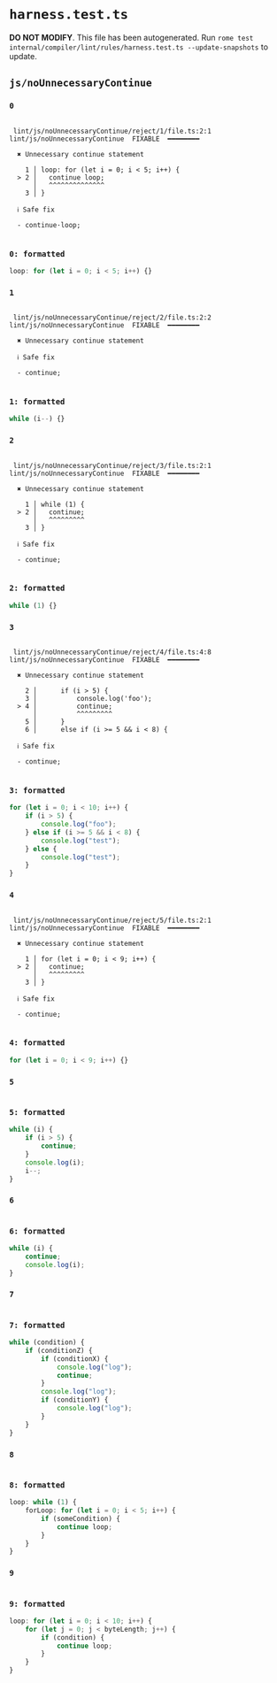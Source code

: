 # `harness.test.ts`

**DO NOT MODIFY**. This file has been autogenerated. Run `rome test internal/compiler/lint/rules/harness.test.ts --update-snapshots` to update.

## `js/noUnnecessaryContinue`

### `0`

```

 lint/js/noUnnecessaryContinue/reject/1/file.ts:2:1 lint/js/noUnnecessaryContinue  FIXABLE  ━━━━━━━━

  ✖ Unnecessary continue statement

    1 │ loop: for (let i = 0; i < 5; i++) {
  > 2 │   continue loop;
      │   ^^^^^^^^^^^^^^
    3 │ }

  ℹ Safe fix

  - continue·loop;


```

### `0: formatted`

```ts
loop: for (let i = 0; i < 5; i++) {}

```

### `1`

```

 lint/js/noUnnecessaryContinue/reject/2/file.ts:2:2 lint/js/noUnnecessaryContinue  FIXABLE  ━━━━━━━━

  ✖ Unnecessary continue statement

  ℹ Safe fix

  - continue;


```

### `1: formatted`

```ts
while (i--) {}

```

### `2`

```

 lint/js/noUnnecessaryContinue/reject/3/file.ts:2:1 lint/js/noUnnecessaryContinue  FIXABLE  ━━━━━━━━

  ✖ Unnecessary continue statement

    1 │ while (1) {
  > 2 │   continue;
      │   ^^^^^^^^^
    3 │ }

  ℹ Safe fix

  - continue;


```

### `2: formatted`

```ts
while (1) {}

```

### `3`

```

 lint/js/noUnnecessaryContinue/reject/4/file.ts:4:8 lint/js/noUnnecessaryContinue  FIXABLE  ━━━━━━━━

  ✖ Unnecessary continue statement

    2 │      if (i > 5) {
    3 │          console.log('foo');
  > 4 │          continue;
      │          ^^^^^^^^^
    5 │      }
    6 │      else if (i >= 5 && i < 8) {

  ℹ Safe fix

  - continue;


```

### `3: formatted`

```ts
for (let i = 0; i < 10; i++) {
	if (i > 5) {
		console.log("foo");
	} else if (i >= 5 && i < 8) {
		console.log("test");
	} else {
		console.log("test");
	}
}

```

### `4`

```

 lint/js/noUnnecessaryContinue/reject/5/file.ts:2:1 lint/js/noUnnecessaryContinue  FIXABLE  ━━━━━━━━

  ✖ Unnecessary continue statement

    1 │ for (let i = 0; i < 9; i++) {
  > 2 │   continue;
      │   ^^^^^^^^^
    3 │ }

  ℹ Safe fix

  - continue;


```

### `4: formatted`

```ts
for (let i = 0; i < 9; i++) {}

```

### `5`

```

```

### `5: formatted`

```ts
while (i) {
	if (i > 5) {
		continue;
	}
	console.log(i);
	i--;
}

```

### `6`

```

```

### `6: formatted`

```ts
while (i) {
	continue;
	console.log(i);
}

```

### `7`

```

```

### `7: formatted`

```ts
while (condition) {
	if (conditionZ) {
		if (conditionX) {
			console.log("log");
			continue;
		}
		console.log("log");
		if (conditionY) {
			console.log("log");
		}
	}
}

```

### `8`

```

```

### `8: formatted`

```ts
loop: while (1) {
	forLoop: for (let i = 0; i < 5; i++) {
		if (someCondition) {
			continue loop;
		}
	}
}

```

### `9`

```

```

### `9: formatted`

```ts
loop: for (let i = 0; i < 10; i++) {
	for (let j = 0; j < byteLength; j++) {
		if (condition) {
			continue loop;
		}
	}
}

```
